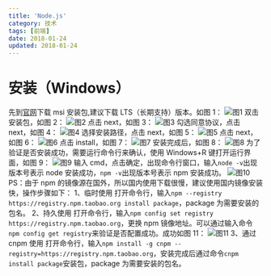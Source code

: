 ```yaml
---
title: 'Node.js'
category: 技术
tags: [前端]
date: 2018-01-24
updated: 2018-01-24
---
```


# 安装（Windows）

先到[官网](https://nodejs.org/en/)下载 msi 安装包,建议下载 LTS（长期支持）版本。如图 1：
![图1](../../img/2018/1-25-1.png)
双击安装包，如图 2：
![图2](../../img/2018/1-25-2.png)
点击 next，如图 3：
![图3](../../img/2018/1-25-3.png)
勾选同意协议，点击 next，如图 4：
![图4](../../img/2018/1-25-4.png)
选择安装路径，点击 next，如图 5：
![图5](../../img/2018/1-25-5.png)
点击 next，如图 6：
![图6](../../img/2018/1-25-6.png)
点击 install，如图 7：
![图7](../../img/2018/1-25-7.png)
安装完成后，如图 8：
![图8](../../img/2018/1-25-8.png)
为了验证是否安装成功，需要运行命令行来确认，使用 Windows+R 键打开运行界面，如图 9：
![图9](../../img/2018/1-25-9.png)
输入 cmd，点击确定，出现命令行窗口，输入`node -v`出现版本号表示 node 安装成功，`npm -v`出现版本号表示 npm 安装成功。
![图10](../../img/2018/1-25-10.png)
PS：由于 npm 的镜像源在国外，所以国内使用下载很慢，建议使用国内镜像安装快，操作步骤如下：
1、临时使用
打开命令行，输入`npm --registry https://registry.npm.taobao.org install package`，package 为需要安装的包名。
2、持久使用
打开命令行，输入`npm config set registry https://registry.npm.taobao.org`，更换 npm 镜像地址。可以通过输入命令`npm config get registry`来验证是否配置成功。成功如图 11：
![图11](../../img/2018/1-25-11.png)
3、通过 cnpm 使用
打开命令行，输入`npm install -g cnpm --registry=https://registry.npm.taobao.org`，安装完成后通过命令`cnpm install package`安装包，package 为需要安装的包名。
